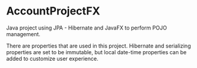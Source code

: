 # AccountProjectFX
Java project using JPA - Hibernate and JavaFX to perform POJO management.

There are properties that are used in this project. Hibernate and serializing properties are set to be immutable, but local date-time properties can be added to customize user experience.
